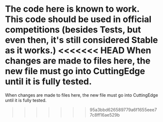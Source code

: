 The code here is known to work. 
This code should be used in official competitions (besides Tests, but even then, it's still considered Stable as it works.)
<<<<<<< HEAD
When changes are made to files here, the new file must go into CuttingEdge until it is fully tested. 
=======
When changes are made to files here, the new file must go into CuttingEdge until it is fully tested. 
>>>>>>> 95a3bbd626589779a6f1655eee77c8ff16ae529b
